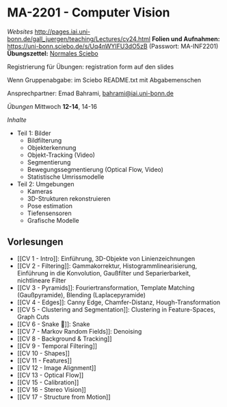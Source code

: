 # MA-2201 - Computer Vision
*Websites*
http://pages.iai.uni-bonn.de/gall_juergen/teaching/Lectures/cv24.html
**Folien und Aufnahmen:** https://uni-bonn.sciebo.de/s/Uq4nWYIFU3dO5zB (Passwort: MA-INF2201)
**Übungszettel:** [Normales Sciebo](https://uni-bonn.sciebo.de)

Registrierung für Übungen: registration form auf den slides

Wenn Gruppenabgabe: im Sciebo README.txt mit Abgabemenschen

Ansprechpartner: Emad Bahrami, bahrami@iai.uni-bonn.de

*Übungen*
Mittwoch **12-14**, 14-16

*Inhalte*
- Teil 1: Bilder
	- Bildfilterung
	- Objekterkennung
	- Objekt-Tracking (Video)
	- Segmentierung
	- Bewegungssegmentierung (Optical Flow, Video)
	- Statistische Umrissmodelle
- Teil 2: Umgebungen
	- Kameras
	- 3D-Strukturen rekonstruieren
	- Pose estimation
	- Tiefensensoren
	- Grafische Modelle

## Vorlesungen

- [[CV 1 - Intro]]: Einführung, 3D-Objekte von Linienzeichnungen
- [[CV 2 - Filtering]]: Gammakorrektur, Histogrammlinearisierung, Einführung in die Konvolution, Gaußfilter und Separierbarkeit, nichtlineare Filter
- [[CV 3 - Pyramids]]: Fouriertransformation, Template Matching (Gaußpyramide), Blending (Laplacepyramide)
- [[CV 4 - Edges]]: Canny Edge, Chamfer-Distanz, Hough-Transformation
- [[CV 5 - Clustering and Segmentation]]: Clustering in Feature-Spaces, Graph Cuts
- [[CV 6 - Snake 🐍]]: Snake
- [[CV 7 - Markov Random Fields]]: Denoising
- [[CV 8 - Background & Tracking]]
- [[CV 9 - Temporal Filtering]]
- [[CV 10 - Shapes]]
- [[CV 11 - Features]]
- [[CV 12 - Image Alignment]]
- [[CV 13 - Optical Flow]]
- [[CV 15 - Calibration]]
- [[CV 16 - Stereo Vision]]
- [[CV 17 - Structure from Motion]]
